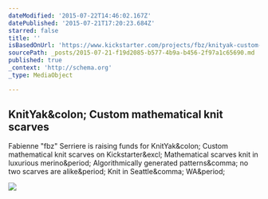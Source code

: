 ```yaml
---
dateModified: '2015-07-22T14:46:02.167Z'
datePublished: '2015-07-21T17:20:23.684Z'
starred: false
title: ''
isBasedOnUrl: 'https://www.kickstarter.com/projects/fbz/knityak-custom-mathematical-knit-scarves'
sourcePath: _posts/2015-07-21-f19d2085-b577-4b9a-b456-2f97a1c65690.md
published: true
_context: 'http://schema.org'
_type: MediaObject

---
```

<article style=""><h1>KnitYak&amp;colon; Custom mathematical knit scarves</h1><p>Fabienne "fbz" Serriere is raising funds for KnitYak&amp;colon; Custom mathematical knit scarves on Kickstarter&amp;excl; Mathematical scarves knit in luxurious merino&amp;period; Algorithmically generated patterns&amp;comma; no two scarves are alike&amp;period; Knit in Seattle&amp;comma; WA&amp;period;</p><img src="https://ksr-ugc.imgix.net/projects/1833001/photo-original.png?v=1437415392&amp;w=1536&amp;h=1152&amp;fit=crop&amp;auto=format&amp;q=92&amp;s=b64283ea6745da28869005949b67a76f" /></article>